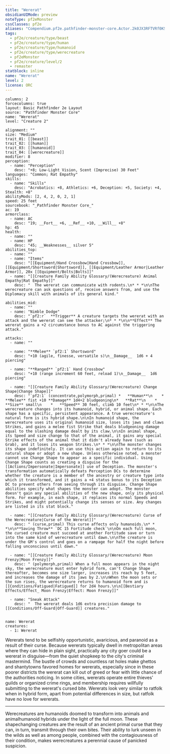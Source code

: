 ```yaml
---
title: "Wererat"
obsidianUIMode: preview
noteType: pf2eMonster
cssClasses: pf2e
aliases: "Compendium.pf2e.pathfinder-monster-core.Actor.2k0JX3RFTVRf0KS2" 
tags:
  - pf2e/creature/type/beast
  - pf2e/creature/type/human
  - pf2e/creature/type/humanoid
  - pf2e/creature/type/werecreature
  - pf2eMonster
  - pf2e/creature/level/2
  - remaster
statblock: inline
name: "Wererat"
level: 2
license: ORC
---
```


```statblock
columns: 2
forcecolumns: true
layout: Basic Pathfinder 2e Layout
source: "Pathfinder Monster Core"
name: "Wererat"
level: "Creature 2"

alignment: ""
size: "Medium"
trait_01: [[beast]]
trait_02: [[human]]
trait_03: [[humanoid]]
trait_04: [[werecreature]]
modifier: 8
perception:
  - name: "Perception"
    desc: "+8; Low-Light Vision, Scent (Imprecise) 30 Feet"
languages: "Common; Rat Empathy"
skills:
  - name: "Skills"
    desc: "Acrobatics: +8, Athletics: +6, Deception: +5, Society: +4, Stealth: +8"
abilityMods: [2, 4, 2, 0, 2, 1]
speed: 25 feet
sourcebook: "_Pathfinder Monster Core_"
ac: 19
armorclass:
  - name: AC
    desc: "19; __Fort__ +6, __Ref__ +10, __Will__ +8"
hp: 45
health:
  - name: ""
  - name: HP
    desc: "45; __Weaknesses__ silver 5"
abilities_top:
  - name: ""
  - name: "Items"
    desc: "[[Equipment/Hand Crossbow|Hand Crossbow]], [[Equipment/Shortsword|Shortsword]], [[Equipment/Leather Armor|Leather Armor]], 20x [[Equipment/Bolts|Bolts]]"
  - name: "[[Creature Family Ability Glossary/(Werecreature) Animal Empathy|Rat Empathy]]"
    desc: "  The wererat can communicate with rodents.\n* * *\n\nThe werecreature can ask questions of, receive answers from, and use the Diplomacy skill with animals of its general kind."

abilities_mid:
  - name: ""
  - name: "Nimble Dodge"
    desc: "`pf2:r`  **Trigger** A creature targets the wererat with an attack and the wererat can see the attacker;\n* * *\n\n**Effect** The wererat gains a +2 circumstance bonus to AC against the triggering attack."

attacks:
  - name: ""

  - name: "**Melee** `pf2:1` Shortsword"
    desc: "+10 (agile, finesse, versatile s)\n__Damage__  1d6 + 4 piercing"

  - name: "**Ranged** `pf2:1` Hand Crossbow"
    desc: "+10 (range increment 60 feet, reload 1)\n__Damage__  1d6 piercing"

  - name: "[[Creature Family Ability Glossary/(Werecreature) Change Shape|Change Shape]]"
    desc: "`pf2:1` (concentrate,polymorph,primal) *   **Human**\n    *   **Melee** fist +10 **Damage** 1d4+2 bludgeoning\n*   **Rat**\n    *   **Size** small\n    *   **Speed** 30 feet, climb 10 feet\n* * *\n\nThe werecreature changes into its humanoid, hybrid, or animal shape. Each shape has a specific, persistent appearance. A true werecreature's natural form is its hybrid shape.\n\nIn humanoid shape, the werecreature uses its original humanoid size, loses its jaws and claws Strikes, and gains a melee fist Strike that deals bludgeoning damage equal to the slashing damage dealt by its claw.\n\nIn animal shape, its Speed and size change to that of the animal, it gains any special Strike effects of the animal that it didn't already have (such as Grab), and it loses its weapon Strikes.\n* * *\n\nThe monster changes its shape indefinitely. It can use this action again to return to its natural shape or adopt a new shape. Unless otherwise noted, a monster cannot use Change Shape to appear as a specific individual. Using Change Shape counts as creating a disguise for the [[Actions/Impersonate|Impersonate]] use of Deception. The monster's transformation automatically defeats Perception DCs to determine whether the creature is a member of the ancestry or creature type into which it transformed, and it gains a +4 status bonus to its Deception DC to prevent others from seeing through its disguise. Change Shape abilities specify what shapes the monster can adopt. The monster doesn't gain any special abilities of the new shape, only its physical form. For example, in each shape, it replaces its normal Speeds and Strikes, and might potentially change its senses or size. Any changes are listed in its stat block."

  - name: "[[Creature Family Ability Glossary/(Werecreature) Curse of the Werecreature|Curse of the Wererat]]"
    desc: " (curse,primal) This curse affects only humanoids.\n* * *\n\n**Saving Throw** `DC 15 Fortitude check`\n\nOn each full moon, the cursed creature must succeed at another Fortitude save or turn into the same kind of werecreature until dawn.\n\nThe creature is under the GM's control and goes on a rampage for half the night before falling unconscious until dawn."

  - name: "[[Creature Family Ability Glossary/(Werecreature) Moon Frenzy|Moon Frenzy]]"
    desc: " (polymorph,primal) When a full moon appears in the night sky, the werecreature must enter hybrid form, can't Change Shape thereafter, becomes one size larger, increases its reach by 5 feet, and increases the damage of its jaws by 2.\n\nWhen the moon sets or the sun rises, the werecreature returns to humanoid form and is [[Conditions/Fatigued|Fatigued]] for 2d4 hours.\n\n[[Bestiary Effects/Effect_ Moon Frenzy|Effect: Moon Frenzy]]"

  - name: "Sneak Attack"
    desc: "  The wererat deals 1d6 extra precision damage to [[Conditions/Off-Guard|Off-Guard]] creatures."
 
```

```encounter-table
name: Wererat
creatures:
  - 1: Wererat
```



Wererats tend to be selfishly opportunistic, avaricious, and paranoid as a result of their curse. Because wererats typically dwell in metropolitan areas where they can hide in plain sight, practically any city goer could be a wererat in disguise—from the quiet shopkeep to the city's criminal mastermind. The bustle of crowds and countless rat holes make ghettos and shantytowns favored homes for wererats, especially since in these poorer districts the wererat can kill out of greed or fear with little chance of the authorities noticing. In some cities, wererats operate entire thieves' guilds or organized crime rings, and membership requires willfully submitting to the wererat's cursed bite. Wererats look very similar to ratfolk when in hybrid form, apart from potential differences in size, but ratfolk have no love for wererats.

* * *

Werecreatures are humanoids doomed to transform into animals and animalhumanoid hybrids under the light of the full moon. These shapechanging creatures are the result of an ancient primal curse that they can, in turn, transmit through their own bites. Their ability to lurk unseen in the wilds as well as among people, combined with the contagiousness of their condition, makes werecreatures a perennial cause of panicked suspicion.
